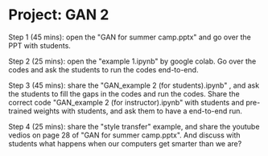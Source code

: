 # Project: GAN 2

Step 1 (45 mins): open the "GAN for summer camp.pptx" and go over the PPT with students. 

Step 2 (25 mins): open the "example 1.ipynb" by google colab. Go over the codes and ask the students to run the codes end-to-end. 

Step 3 (45 mins): share the "GAN_example 2 (for students).ipynb" , and ask the students to fill the gaps in the codes and run the codes. Share the correct code "GAN_example 2 (for instructor).ipynb" with students and pre-trained weights with students, and ask them to have a end-to-end run. 

Step 4 (25 mins): share the "style transfer" example, and share the youtube vedios on page 28 of "GAN for summer camp.pptx". And discuss with students what happens when our computers get smarter than we are?



